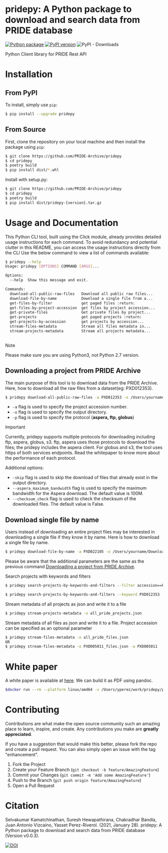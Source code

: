 # pridepy: A Python package to download and search data from PRIDE database

[![Python package](https://github.com/PRIDE-Archive/pridepy/actions/workflows/python-package.yml/badge.svg)](https://github.com/PRIDE-Archive/pridepy/actions/workflows/python-package.yml)
[![PyPI version](https://badge.fury.io/py/pridepy.svg)](https://badge.fury.io/py/pridepy)
![PyPI - Downloads](https://img.shields.io/pypi/dm/pridepy)

Python Client library for PRIDE Rest API

# Installation

## From PyPI

To install, simply use `pip`:

```bash
$ pip install --upgrade pridepy
```

## From Source

First, clone the repository on your local machine and then install the package using `pip`:

```bash
$ git clone https://github.com/PRIDE-Archive/pridepy
$ cd pridepy
$ poetry build
$ pip install dist/*.whl
```

Install with setup.py: 

```bash
$ git clone https://github.com/PRIDE-Archive/pridepy
$ cd pridepy
$ poetry build
$ pip install dist/pridepy-{version}.tar.gz
```
# Usage and Documentation

This Python CLI tool, built using the Click module, 
already provides detailed usage instructions for each command. To avoid redundancy and potential clutter in this README, you can access the usage instructions directly from the CLI
Use the below command to view a list of commands available:

```bash
$ pridepy --help
Usage: pridepy [OPTIONS] COMMAND [ARGS]...

Options:
  --help  Show this message and exit.

Commands:
  download-all-public-raw-files   Download all public raw files...
  download-file-by-name           Download a single file from a...
  get-files-by-filter             get paged files :return:
  get-files-by-project-accession  get files by project accession...
  get-private-files               Get private files by project...
  get-projects                    get paged projects :return:
  get-projects-by-accession       get projects by accession... 
  stream-files-metadata           Stream all files metadata in...
  stream-projects-metadata        Stream all projects metadata...
    
```
> [!NOTE]
> Please make sure you are using Python3, not Python 2.7 version.

## Downloading a project from PRIDE Archive

The main purpose of this tool is to download data from the PRIDE Archive. Here, how to download all the raw files from a dataset(eg: PXD012353).

```bash
$ pridepy download-all-public-raw-files -a PXD012353 -o /Users/yourname/Downloads/foldername/ -p aspera
```
- `-a` flag is used to specify the project accession number.
- `-o` flag is used to specify the output directory. 
- `-p` flag is used to specify the protocol (**aspera, ftp, globus**)

> [!IMPORTANT]
> Currently, pridepy supports multiple protocols for downloading including ftp, aspera, globus, s3. ftp, aspera uses those protocols to download the files; the pridepy includes the aspera client. For globus and s3, the tool uses https of both services endpoints. Read the whitepaper to know more about the performance of each protocol.

Additional options: 

- `-skip` flag is used to skip the download of files that already exist in the output directory.
- `--aspera_maximum_bandwidth` flag is used to specify the maximum bandwidth for the Aspera download. The default value is 100M.
- `--checksum_check` flag is used to check the checksum of the downloaded files. The default value is False.

## Download single file by name

Users instead of downloading an entire project files may be interested in downloading a single file if they know it by name. Here is how to download a single file by name.

```bash
$ pridepy download-file-by-name -a PXD022105 -o /Users/yourname/Downloads/foldername/ -f checksum.txt -p globus
```

Please be aware that the additional parameters are the same as the previous command [Downloading a project from PRIDE Archive](#downloading-a-project-from-pride-archive).

Search projects with keywords and filters
```bash
$ pridepy search-projects-by-keywords-and-filters --filter accession==PXD012353

$ pridepy search-projects-by-keywords-and-filters --keyword PXD012353
```

Stream metadata of all projects as json and write it to a file
```bash
$ pridepy stream-projects-metadata -o all_pride_projects.json
```

Stream metadata of all files as json and write it to a file. Project accession can be specified as an optional parameter
```bash
$ pridepy stream-files-metadata -o all_pride_files.json
OR
$ pridepy stream-files-metadata -o PXD005011_files.json -a PXD005011
```

# White paper

A white paper is available at [here](paper/paper.md). We can build it as PDF using pandoc.

```bash
$docker run --rm --platform linux/amd64 -v /Users/yperez/work/pridepy/paper/:/data -w /data openjournals/inara:latest paper.md -p -o pdf
```

# Contributing

Contributions are what make the open source community such an amazing place to learn, inspire, and create. Any contributions you make are **greatly appreciated**.

If you have a suggestion that would make this better, please fork the repo and create a pull request. You can also simply open an issue with the tag "enhancement".

1. Fork the Project
2. Create your Feature Branch (`git checkout -b feature/AmazingFeature`)
3. Commit your Changes (`git commit -m 'Add some AmazingFeature'`)
4. Push to the Branch (`git push origin feature/AmazingFeature`)
5. Open a Pull Request

# Citation

Selvakumar Kamatchinathan, Suresh Hewapathirana, Chakradhar Bandla, Juan Antonio Vizcaíno, Yasset Perez-Riverol. (2021, January 28). pridepy: A Python package to download and search data from PRIDE database (Version v0.0.3). 

[![DOI](https://zenodo.org/badge/DOI/10.5281/zenodo.4475414.svg)](https://doi.org/10.5281/zenodo.4475414)
